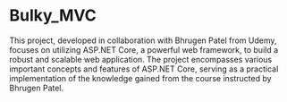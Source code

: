 # Bulky_MVC

This project, developed in collaboration with Bhrugen Patel from Udemy, focuses on utilizing ASP.NET Core, a powerful web framework, to build a robust and scalable web application. The project encompasses various important concepts and features of ASP.NET Core, serving as a practical implementation of the knowledge gained from the course instructed by Bhrugen Patel.
